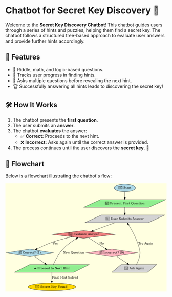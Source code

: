 # Chatbot for Secret Key Discovery 🔐

Welcome to the **Secret Key Discovery Chatbot**! This chatbot guides users through a series of hints and puzzles, helping them find a secret key. The chatbot follows a structured tree-based approach to evaluate user answers and provide further hints accordingly.

## 🚀 Features
- 🧩 Riddle, math, and logic-based questions.
- 🔁 Tracks user progress in finding hints.
- 🔄 Asks multiple questions before revealing the next hint.
- 🏆 Successfully answering all hints leads to discovering the secret key!

## 🛠️ How It Works
1. The chatbot presents the **first question**.
2. The user submits an **answer**.
3. The chatbot **evaluates** the answer:
   - ✅ **Correct:** Proceeds to the next hint.
   - ❌ **Incorrect:** Asks again until the correct answer is provided.
4. The process continues until the user discovers the **secret key**. 🔑

## 📜 Flowchart
Below is a flowchart illustrating the chatbot's flow:

![Chatbot Flowchart](./chatbot_flowchart.png)


